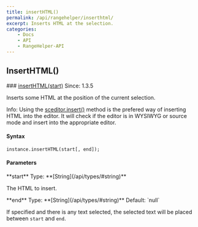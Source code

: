 ```yaml
---
title: insertHTML()
permalink: /api/rangehelper/inserthtml/
excerpt: Inserts HTML at the selection.
categories:
    - Docs
    - API
    - RangeHelper-API
---
```

## InsertHTML()

<article class="api method" markdown="1">
### <a id="insertHTML" href="#insertHTML">insertHTML(start)</a> <span class="since">Since: 1.3.5</span>

Inserts some HTML at the position of the current selection.

<span class="Label Label--info">Info:</span> Using the [sceditor.insert()](/api/sceditor/val/) method is the prefered way of inserting HTML into the editor. It will check if the editor is in WYSIWYG or source mode and insert into the appropriate editor.


#### Syntax

	instance.insertHTML(start[, end]);


#### Parameters

<div class="parameters">
<div class="parameter" markdown="1">
**start**  
Type: **[String](/api/types/#string)**

The HTML to insert.
</div>

<div class="parameter" markdown="1">
**end**  
Type: **[String](/api/types/#string)**
Default: `null`

If specified and there is any text selected, the selected text will be placed between `start` and `end`.
</div>
</div>
</article>
